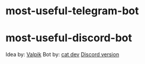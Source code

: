 # most-useful-telegram-bot
# most-useful-discord-bot
Idea by: [Valpik](https://github.com/Valpik97)
Bot by: [cat dev](https://github.com/whynotlol1)
[Discord version](https://github.com/whynotlol1/most-useful-discord-bot/tree/main)
